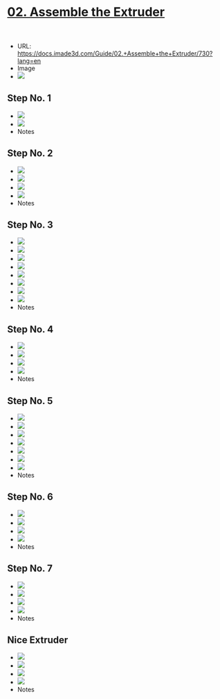 # <u>02. Assemble the Extruder</u><br><br>

   - URL: https://docs.imade3d.com/Guide/02.+Assemble+the+Extruder/730?lang=en
   - Image
   - ![](assets/extruder/JB2e_extruder-34.jpg)
 

  ## Step No. 1 
  - ![](assets/extruder/JB2e_extruder-01.jpg)
  - ![](assets/extruder/JB2e_extruder-02.jpg)
   - Notes
  ## Step No. 2 
  - ![](assets/extruder/JB2e_extruder-03.jpg)
  - ![](assets/extruder/JB2e_extruder-04.jpg)
  - ![](assets/extruder/JB2e_extruder-05.jpg)
  - ![](assets/extruder/JB2e_extruder-06.jpg)
   - Notes
  ## Step No. 3
  - ![](assets/extruder/JB2e_extruder-07.jpg)
  - ![](assets/extruder/JB2e_extruder-08.jpg)
  - ![](assets/extruder/JB2e_extruder-09.jpg)
  - ![](assets/extruder/JB2e_extruder-10.jpg)
  - ![](assets/extruder/JB2e_extruder-11.jpg)
  - ![](assets/extruder/JB2e_extruder-12.jpg)
  - ![](assets/extruder/JB2e_extruder-13.jpg)
  - ![](assets/extruder/JB2e_extruder-14.jpg)
   - Notes
  ## Step No. 4
  - ![](assets/extruder/JB2e_extruder-15.jpg)
  - ![](assets/extruder/JB2e_extruder-16.jpg)
  - ![](assets/extruder/JB2e_extruder-17.jpg)
  - ![](assets/extruder/JB2e_extruder-18.jpg)
   - Notes
  ## Step No. 5
  - ![](assets/extruder/JB2e_extruder-19.jpg)
  - ![](assets/extruder/JB2e_extruder-20.jpg)
  - ![](assets/extruder/JB2e_extruder-21.jpg)
  - ![](assets/extruder/JB2e_extruder-22.jpg)
  - ![](assets/extruder/JB2e_extruder-23.jpg)
  - ![](assets/extruder/JB2e_extruder-24.jpg)
  - ![](assets/extruder/JB2e_extruder-25.jpg)
   - Notes
  ## Step No. 6
  - ![](assets/extruder/JB2e_extruder-26.jpg)
  - ![](assets/extruder/JB2e_extruder-27.jpg)
  - ![](assets/extruder/JB2e_extruder-28.jpg)
  - ![](assets/extruder/JB2e_extruder-29.jpg)
   - Notes
  ## Step No. 7
  - ![](assets/extruder/JB2e_extruder-30.jpg)
  - ![](assets/extruder/JB2e_extruder-31.jpg)
  - ![](assets/extruder/JB2e_extruder-32.jpg)
   - ![](assets/extruder/JB2e_extruder-33.jpg)
   - Notes
  ## Nice Extruder
  - ![](assets/extruder/JB2e_extruder-34.jpg)
  - ![](assets/extruder/JB2e_extruder-35.jpg)
  - ![](assets/extruder/JB2e_extruder-36.jpg)
  - ![](assets/extruder/JB2e_extruder-37.jpg)
   - Notes
 
 
 
  
